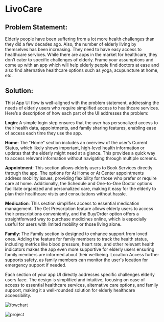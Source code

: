 # LivoCare

## Problem Statement:
Elderly people have been suffering from a lot more health challenges than they did
a few decades ago. Also, the number of elderly living by themselves has been
increasing. They need to have easy access to healthcare services. While there are
apps in the market for healthcare, they don’t cater to specific challenges of elderly.
Frame your assumptions and come up with an app which will help elderly people
find doctors at ease and also find alternative healthcare options such as yoga,
acupuncture at home, etc.

## Solution:
Thisi App UI flow is well-aligned with the problem statement, addressing the needs of elderly users who require simplified access to healthcare services. Here’s a description of how each part of the UI addresses the problem:

**Login**: A simple login step ensures that the user has personalized access to their health data, appointments, and family sharing features, enabling ease of access each time they use the app.

**Home**: The "Home" section includes an overview of the user’s Current Status, which likely shows important, high-level health information or updates that the elderly might need at a glance. This provides a quick way to access relevant information without navigating through multiple screens.

**Appointment**: This section allows elderly users to Book Services directly through the app. The options for At Home or At Center appointments address mobility issues, providing flexibility for those who prefer or require care at home. Additionally, the Schedule and One-to-One Doctor options facilitate organized and personalized care, making it easy for the elderly to plan their healthcare visits and consultations without hassle.

**Medication**: This section simplifies access to essential medication management. The Get Prescription feature allows elderly users to access their prescriptions conveniently, and the Buy/Order option offers a straightforward way to purchase medicines online, which is especially useful for users with limited mobility or those living alone.

**Family**: The Family section is designed to enhance support from loved ones. Adding the feature for family members to track the health status, including metrics like blood pressure,  heart rate, and other relevant health indicators makes the app even more supportive for elderly users ensuring family members are informed about their wellbeing. Location Access further supports safety, as family members can monitor the user's location for emergency support if needed.

Each section of your app UI directly addresses specific challenges elderly users face. The design is simplified and intuitive, focusing on ease of access to essential healthcare services, alternative care options, and family support, making it a well-rounded solution for elderly healthcare accessibility.

![fowchart](https://github.com/user-attachments/assets/570e4531-4ef6-4a31-a618-634e8af69e7c)

![project](https://github.com/user-attachments/assets/e22a6128-2998-4711-9987-b7e993ff3a89)
